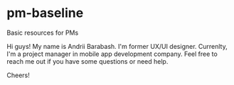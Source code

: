 # pm-baseline
Basic resources for PMs

Hi guys!
My name is Andrii Barabash. I'm former UX/UI designer. 
Currenlty, I'm a project manager in mobile app development company.
Feel free to reach me out if you have some questions or need help.

Cheers!

